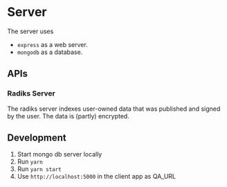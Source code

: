 # Server

The server uses

- `express` as a web server.
- `mongodb` as a database.

## APIs

### Radiks Server

The radiks server indexes user-owned data that was published and signed by the user. The data is (partly) encrypted.

## Development

1. Start mongo db server locally
1. Run `yarn`
1. Run `yarn start`
1. Use `http://localhost:5000` in the client app as QA_URL
